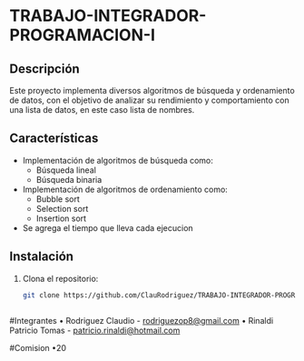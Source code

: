 # TRABAJO-INTEGRADOR-PROGRAMACION-I

## Descripción
Este proyecto implementa diversos algoritmos de búsqueda y ordenamiento de datos, con el objetivo de analizar su rendimiento y comportamiento con una lista de datos, en este caso lista de nombres.

## Características
- Implementación de algoritmos de búsqueda como:
  - Búsqueda lineal
  - Búsqueda binaria
- Implementación de algoritmos de ordenamiento como:
  - Bubble sort
  - Selection sort
  - Insertion sort
- Se agrega el tiempo que lleva cada ejecucion

## Instalación
1. Clona el repositorio:
   ```sh
   git clone https://github.com/ClauRodriguez/TRABAJO-INTEGRADOR-PROGRAMACION-I.git



#Integrantes
  • Rodriguez Claudio - rodriguezop8@gmail.com
  • Rinaldi Patricio Tomas - patricio.rinaldi@hotmail.com

#Comision
  •20  
